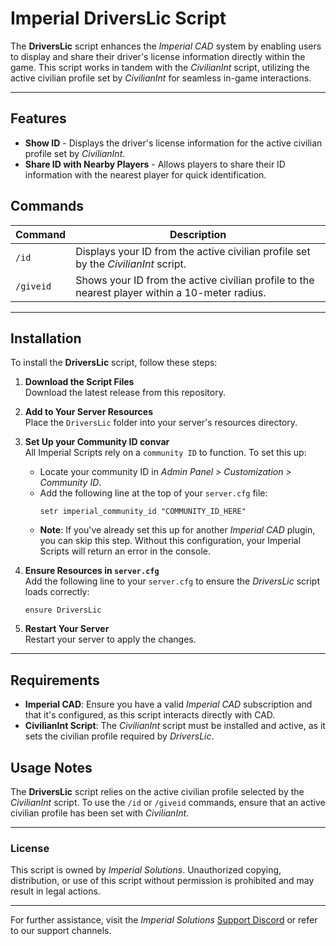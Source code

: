 # Imperial DriversLic Script

The **DriversLic** script enhances the *Imperial CAD* system by enabling users to display and share their driver's license information directly within the game. This script works in tandem with the *CivilianInt* script, utilizing the active civilian profile set by *CivilianInt* for seamless in-game interactions.

---

## Features

- **Show ID** - Displays the driver's license information for the active civilian profile set by *CivilianInt*.
- **Share ID with Nearby Players** - Allows players to share their ID information with the nearest player for quick identification.

## Commands

| Command               | Description                                                                                     |
|-----------------------|-------------------------------------------------------------------------------------------------|
| `/id`                 | Displays your ID from the active civilian profile set by the *CivilianInt* script.             |
| `/giveid`            | Shows your ID from the active civilian profile to the nearest player within a 10-meter radius.  |

---

## Installation

To install the **DriversLic** script, follow these steps:

1. **Download the Script Files**  
   Download the latest release from this repository.

2. **Add to Your Server Resources**  
   Place the `DriversLic` folder into your server's resources directory.

3. **Set Up your Community ID convar**  
   All Imperial Scripts rely on a `community ID` to function. To set this up:

   - Locate your community ID in *Admin Panel > Customization > Community ID*.
   - Add the following line at the top of your `server.cfg` file:
     ```plaintext
     setr imperial_community_id "COMMUNITY_ID_HERE"
     ```
   - **Note**: If you've already set this up for another *Imperial CAD* plugin, you can skip this step. Without this configuration, your Imperial Scripts will return an error in the console.

4. **Ensure Resources in `server.cfg`**  
   Add the following line to your `server.cfg` to ensure the *DriversLic* script loads correctly:
   ```plaintext
   ensure DriversLic
   ```

5. **Restart Your Server**  
   Restart your server to apply the changes.

---

## Requirements

- **Imperial CAD**: Ensure you have a valid *Imperial CAD* subscription and that it's configured, as this script interacts directly with CAD.
- **CivilianInt Script**: The *CivilianInt* script must be installed and active, as it sets the civilian profile required by *DriversLic*.

## Usage Notes

The **DriversLic** script relies on the active civilian profile selected by the *CivilianInt* script. To use the `/id` or `/giveid` commands, ensure that an active civilian profile has been set with *CivilianInt*.

---

### License

This script is owned by *Imperial Solutions*. Unauthorized copying, distribution, or use of this script without permission is prohibited and may result in legal actions.

---

For further assistance, visit the *Imperial Solutions* [Support Discord](https://discord.gg/N5UJBSDdsn) or refer to our support channels.

